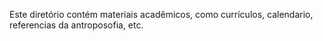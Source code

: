 Este diretório contém materiais acadêmicos, como currículos, calendario, referencias da antroposofia, etc.